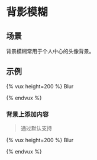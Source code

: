 # 背影模糊

## 场景

背景模糊常用于个人中心的头像背景。

## 示例

{% vux height=200 %}
<components>Blur</components>
<style></style>
<template>
<blur :blur-amount=40 url="https://o3e85j0cv.qnssl.com/tulips-1083572__340.jpg"></blur>
</template>
{% endvux %}

### 背景上添加内容

> 通过默认<slot>支持

{% vux height=200 %}
<components>Blur</components>

<template>
<blur :blur-amount=40 url="https://o3e85j0cv.qnssl.com/tulips-1083572__340.jpg">
  <p class="center">
    <img src="https://o3e85j0cv.qnssl.com/tulips-1083572__340.jpg">
  </p>
</blur>
</template>

<style>
.center {
  text-align: center;
  padding-top: 20px;
  color: #fff;
  font-size: 18px;
}
.center img {
  width: 100px;
  height: 100px;
  border-radius: 50%;
  border: 2px solid #ececec;
}
</style>
{% endvux %}

